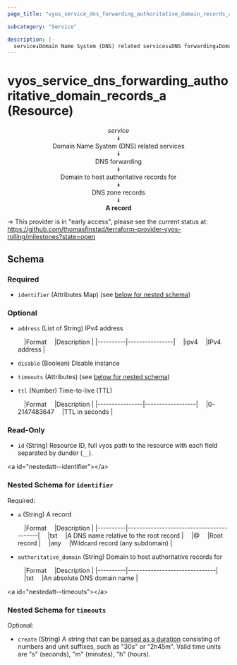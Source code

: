 ```yaml
---
page_title: "vyos_service_dns_forwarding_authoritative_domain_records_a Resource - vyos"

subcategory: "Service"

description: |- 
  service⯯Domain Name System (DNS) related services⯯DNS forwarding⯯Domain to host authoritative records for⯯DNS zone records⯯A record
---
```


# vyos_service_dns_forwarding_authoritative_domain_records_a (Resource)
<center>

*service*  
⯯  
Domain Name System (DNS) related services  
⯯  
DNS forwarding  
⯯  
Domain to host authoritative records for  
⯯  
DNS zone records  
⯯  
**A record**


</center>

-> This provider is in "early access", please see the current status at: https://github.com/thomasfinstad/terraform-provider-vyos-rolling/milestones?state=open

## Schema

### Required

- `identifier` (Attributes Map) (see [below for nested schema](#nestedatt--identifier))

### Optional

- `address` (List of String) IPv4 address

    &emsp;|Format  &emsp;|Description   |
    |----------|----------------|
    &emsp;|ipv4    &emsp;|IPv4 address  |
- `disable` (Boolean) Disable instance
- `timeouts` (Attributes) (see [below for nested schema](#nestedatt--timeouts))
- `ttl` (Number) Time-to-live (TTL)

    &emsp;|Format        &emsp;|Description     |
    |----------------|------------------|
    &emsp;|0-2147483647  &emsp;|TTL in seconds  |

### Read-Only

- `id` (String) Resource ID, full vyos path to the resource with each field separated by dunder (`__`).

&lt;a id=&#34;nestedatt--identifier&#34;&gt;&lt;/a&gt;
### Nested Schema for `identifier`

Required:

- `a` (String) A record

    &emsp;|Format  &emsp;|Description                             |
    |----------|------------------------------------------|
    &emsp;|txt     &emsp;|A DNS name relative to the root record  |
    &emsp;|@       &emsp;|Root record                             |
    &emsp;|any     &emsp;|Wildcard record (any subdomain)         |
- `authoritative_domain` (String) Domain to host authoritative records for

    &emsp;|Format  &emsp;|Description                  |
    |----------|-------------------------------|
    &emsp;|txt     &emsp;|An absolute DNS domain name  |


&lt;a id=&#34;nestedatt--timeouts&#34;&gt;&lt;/a&gt;
### Nested Schema for `timeouts`

Optional:

- `create` (String) A string that can be [parsed as a duration](https://pkg.go.dev/time#ParseDuration) consisting of numbers and unit suffixes, such as &#34;30s&#34; or &#34;2h45m&#34;. Valid time units are &#34;s&#34; (seconds), &#34;m&#34; (minutes), &#34;h&#34; (hours).  
